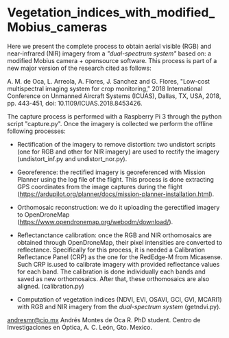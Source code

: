 # Vegetation_indices_with_modified_Mobius_cameras

Here we present the complete process to obtain aerial visible (RGB) and near-infrared (NIR) imagery from a *"dual-spectrum system"* based on: a modified Mobius camera + opensource software. This process is part of a new major version of the research cited as follows:

A. M. de Oca, L. Arreola, A. Flores, J. Sanchez and G. Flores, "Low-cost multispectral imaging system for crop monitoring," 2018 International Conference on Unmanned Aircraft Systems (ICUAS), Dallas, TX, USA, 2018, pp. 443-451, doi: 10.1109/ICUAS.2018.8453426.

The capture process is performed with a Raspberry Pi 3 through the python script "capture.py". Once the imagery is collected we perform the offline following processes:

* Rectification of the imagery to remove distortion: two undistort scripts (one for RGB and other for NIR imagery) are used to rectify the imagery (undistort_inf.py and undistort_nor.py).

* Georeference: the rectified imagery is georeferenced with Mission Planner using the log file of the flight. This process is done extracting GPS coordinates from   the image captures during the flight (https://ardupilot.org/planner/docs/mission-planner-installation.html).

* Orthomosaic reconstruction: we do it uploading the gerectified imagery to OpenDroneMap (https://www.opendronemap.org/webodm/download/).

* Reflectanctance calibration: once the RGB and NIR orthomosaics are obtained through OpenDroneMap, their pixel intensities are converted to reflectance. Specifically for this process, it is needed a Calibration Reflectance Panel (CRP) as the one for the RedEdge-M from Micasense. Such CRP is.used to calibrate imagery with provided reflectance values for each band. The calibration is done individually each bands and saved as new orthomosaics. After that, these orthomosaics are also aligned. (calibration.py)

* Computation of vegetation indices (NDVI, EVI, OSAVI, GCI, GVI, MCARI1) with RGB and NIR imagery from the *dual-spectrum system* (getndvi.py).

andresmr@cio.mx
Andrés Montes de Oca R.
PhD student.
Centro de Investigaciones en Óptica, A. C.
León, Gto. Mexico.
